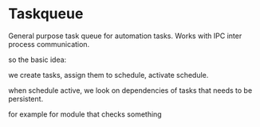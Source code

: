 # Taskqueue

General purpose task queue for automation tasks.
Works with IPC inter process communication.

so the basic idea:

we create tasks, assign them to schedule, activate schedule.

when schedule active, we look on dependencies of tasks that needs to be persistent.

for example for module that checks something